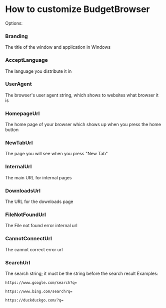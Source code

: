 # How to customize BudgetBrowser

Options:
### Branding
The title of the window and application in Windows
### AcceptLanguage
The language you distribute it in
### UserAgent
The browser's user agent string, which shows to websites what browser it is
### HomepageUrl
The home page of your browser which shows up when you press the home button
### NewTabUrl
The page you will see when you press "New Tab"
### InternalUrl
The main URL for internal pages
### DownloadsUrl
The URL for the downloads page
### FileNotFoundUrl
The File not found error internal url
### CannotConnectUrl
The cannot correct error url
### SearchUrl
The search string; it must be the string before the search result
Examples:
```
https://www.google.com/search?q=

https://www.bing.com/search?q=

https://duckduckgo.com/?q=
```